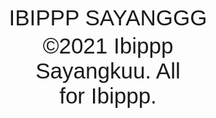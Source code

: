 <html>
<head>
  <title>Interaktif ANDA KAMU</title>
  <style>
    body {
      font-family: Arial, sans-serif;
    }
    p, a {
      cursor: pointer;
      margin: 5px 0;
      font-size: 35px;
      text-decoration: none;
    }
    .hidden {
      display: none;
    }
    .ya {
      cursor: pointer;
      color: green;
      font-weight: bold;
    }
    .tidak {
      cursor: not-allowed;
      color: red;
      font-weight: bold;
    }
  </style>
</head>
<body>
  <!-- Menu utama -->
  <p onclick="toggleAnda()" style="text-align: center;">IBIPPP SAYANGGG</p>
  <!-- Konten setelah klik ANDA -->
  <div id="andaContent" class="hidden">
    <p onclick="toggleKamu()" style="text-align: center;">SAYANG BANGET SAMA AKU.....</p>
    <!-- Konten setelah klik KAMU -->
    <div id="kamuContent" class="hidden">
      <a href="https://drive.google.com/file/d/1vqIRdmYWDaRfXFIDpYZdPcBPx_hHuhfu/view?usp=sharing" target="_blank" style="text-align: center;" class="ya">YA</a>
      <br>
      <a href="https://contoh-link-tidak.com" target="_blank" class="tidak" style="text-align: center;">TIDAK</a>
    </div>
    <p onclick="errorSaya()" style="text-align: center;">Cukup Sayang</p>
  </div>
  <div style="width: 50%; margin: auto; text-align: center;">
    <p>&copy;2021 Ibippp Sayangkuu. All for Ibippp.</p>
  </div>
  <script>
    function toggleAnda() {
      document.getElementById("andaContent").classList.toggle("hidden");
    }
    function toggleKamu() {
      document.getElementById("kamuContent").classList.toggle("hidden");
    }
    function errorSaya() {
      alert("❌ Terjadi Error! Ibip tidak boleh klik Cukup Sayang.");
    }
  </script>
</body>
</html>
